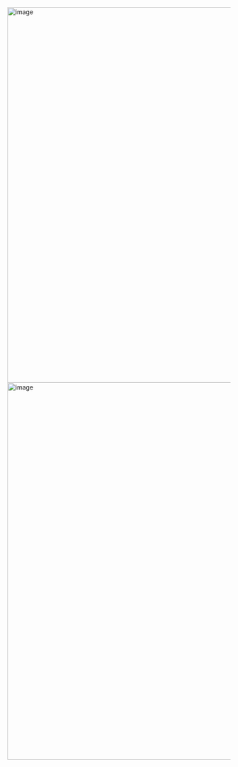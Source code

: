 <img width="1600" height="848" alt="image" src="https://github.com/user-attachments/assets/0968af71-af95-4782-a4db-fa0a20191dd2" />
<img width="1600" height="852" alt="image" src="https://github.com/user-attachments/assets/a3180e56-cab6-4c30-a7ba-a339ef47d181" />
